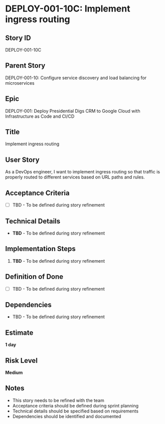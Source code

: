 # DEPLOY-001-10C: Implement ingress routing

## Story ID
DEPLOY-001-10C

## Parent Story
DEPLOY-001-10: Configure service discovery and load balancing for microservices

## Epic
DEPLOY-001: Deploy Presidential Digs CRM to Google Cloud with Infrastructure as Code and CI/CD

## Title
Implement ingress routing

## User Story
As a DevOps engineer, I want to implement ingress routing so that traffic is properly routed to different services based on URL paths and rules.

## Acceptance Criteria
- [ ] TBD - To be defined during story refinement

## Technical Details
- **TBD** - To be defined during story refinement

## Implementation Steps
1. **TBD** - To be defined during story refinement

## Definition of Done
- [ ] TBD - To be defined during story refinement

## Dependencies
- TBD - To be defined during story refinement

## Estimate
**1 day**

## Risk Level
**Medium**

## Notes
- This story needs to be refined with the team
- Acceptance criteria should be defined during sprint planning
- Technical details should be specified based on requirements
- Dependencies should be identified and documented
